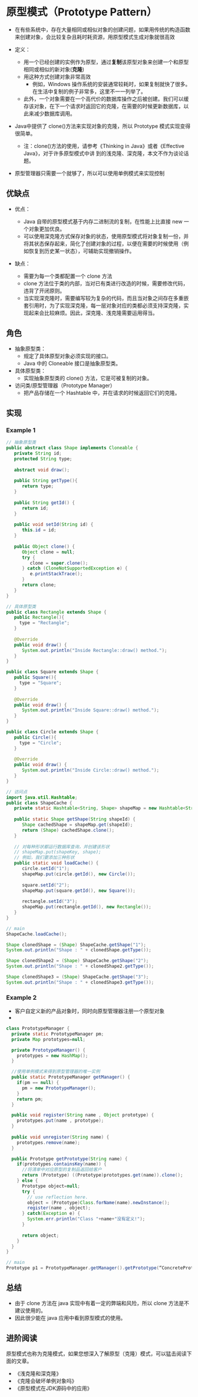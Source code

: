 # 原型模式（Prototype Pattern）
 - 在有些系统中，存在大量相同或相似对象的创建问题，如果用传统的构造函数来创建对象，会比较复杂且耗时耗资源，用原型模式生成对象就很高效
 
 - 定义：
   - 用一个已经创建的实例作为原型，通过**复制**该原型对象来创建一个和原型相同或相似的新对象(**克隆**)
   - 用这种方式创建对象非常高效
     - 例如，Windows 操作系统的安装通常较耗时，如果复制就快了很多。在生活中复制的例子非常多，这里不一一列举了。
   - 此外，一个对象需要在一个高代价的数据库操作之后被创建。我们可以缓存该对象，在下一个请求时返回它的克隆，在需要的时候更新数据库，以此来减少数据库调用。

 - Java中提供了 clone()方法来实现对象的克隆，所以 Prototype 模式实现变得很简单。
   - 注：clone()方法的使用，请参考《Thinking in Java》或者《Effective Java》，对于许多原型模式中讲 到的浅克隆、深克隆，本文不作为谈论话题。
 - 原型管理器只需要一个就够了，所以可以使用单例模式来实现控制

## 优缺点
 - 优点：
   - Java 自带的原型模式基于内存二进制流的复制，在性能上比直接 new 一个对象更加优良。
   - 可以使用深克隆方式保存对象的状态，使用原型模式将对象复制一份，并将其状态保存起来，简化了创建对象的过程，以便在需要的时候使用（例如恢复到历史某一状态），可辅助实现撤销操作。

 - 缺点：
   - 需要为每一个类都配置一个 clone 方法
   - clone 方法位于类的内部，当对已有类进行改造的时候，需要修改代码，违背了开闭原则。
   - 当实现深克隆时，需要编写较为复杂的代码，而且当对象之间存在多重嵌套引用时，为了实现深克隆，每一层对象对应的类都必须支持深克隆，实现起来会比较麻烦。因此，深克隆、浅克隆需要运用得当。

## 角色
 - 抽象原型类：
   - 规定了具体原型对象必须实现的接口。
   - Java 中的 Cloneable 接口是抽象原型类。
 - 具体原型类：
   - 实现抽象原型类的 clone() 方法，它是可被复制的对象。
 - 访问类/原型管理器（Prototype Manager）
   - 把产品存储在一个 Hashtable 中，并在请求的时候返回它们的克隆。
   
## 实现

### Example 1

```java
// 抽象原型类
public abstract class Shape implements Cloneable {
   private String id;
   protected String type;
   
   abstract void draw();
   
   public String getType(){
      return type;
   }
   
   public String getId() {
      return id;
   }
   
   public void setId(String id) {
      this.id = id;
   }
   
   public Object clone() {
      Object clone = null;
      try {
         clone = super.clone();
      } catch (CloneNotSupportedException e) {
         e.printStackTrace();
      }
      return clone;
   }
}

// 具体原型类
public class Rectangle extends Shape {
   public Rectangle(){
     type = "Rectangle";
   }
 
   @Override
   public void draw() {
      System.out.println("Inside Rectangle::draw() method.");
   }
}

public class Square extends Shape {
   public Square(){
     type = "Square";
   }
 
   @Override
   public void draw() {
      System.out.println("Inside Square::draw() method.");
   }
}

public class Circle extends Shape {
   public Circle(){
     type = "Circle";
   }
 
   @Override
   public void draw() {
      System.out.println("Inside Circle::draw() method.");
   }
}

// 访问点
import java.util.Hashtable;
public class ShapeCache {
   private static Hashtable<String, Shape> shapeMap = new Hashtable<String, Shape>();
 
   public static Shape getShape(String shapeId) {
      Shape cachedShape = shapeMap.get(shapeId);
      return (Shape) cachedShape.clone();
   }
 
   // 对每种形状都运行数据库查询，并创建该形状
   // shapeMap.put(shapeKey, shape);
   // 例如，我们要添加三种形状
   public static void loadCache() {
      circle.setId("1");
      shapeMap.put(circle.getId(), new Circle());
 
      square.setId("2");
      shapeMap.put(square.getId(), new Square());
 
      rectangle.setId("3");
      shapeMap.put(rectangle.getId(), new Rectangle());
   }
}

// main
ShapeCache.loadCache();

Shape clonedShape = (Shape) ShapeCache.getShape("1");
System.out.println("Shape : " + clonedShape.getType());        

Shape clonedShape2 = (Shape) ShapeCache.getShape("2");
System.out.println("Shape : " + clonedShape2.getType());        

Shape clonedShape3 = (Shape) ShapeCache.getShape("3");
System.out.println("Shape : " + clonedShape3.getType());        
```

### Example 2

 - 客户自定义新的产品对象时，同时向原型管理器注册一个原型对象
 - 
```java
class PrototypeManager {
  private static PrototypeManager pm; 
  private Map prototypes=null; 

  private PrototypeManager() {
    prototypes = new HashMap(); 
  }

  //使用单例模式来得到原型管理器的唯一实例 
  public static PrototypeManager getManager() {
    if(pm == null) {
      pm = new PrototypeManager();
    }
    return pm; 
  }

  public void register(String name , Object prototype) { 
    prototypes.put(name , prototype);
  }
  
  public void unregister(String name) {
    prototypes.remove(name); 
  }

  public Prototype getPrototype(String name) { 
    if(prototypes.containsKey(name)) {
      //将清单中对应原型的复制品返回给客户
      return (Prototype) ((Prototype)prototypes.get(name)).clone(); 
    } else {
      Prototype object=null; 
      try {
        // use reflection here.
        object = (Prototype)Class.forName(name).newInstance();
        register(name , object); 
      } catch(Exception e) {
        System.err.println("Class "+name+"没有定义!"); 
      }
    
      return object;  
    }
  }
}

// main
Prototype p1 = PrototypeManager.getManager().getPrototype(“ConcretePrototype”);
```

## 总结
 - 由于 clone 方法在 java 实现中有着一定的弊端和风险，所以 clone 方法是不建议使用的。
 - 因此很少能在 java 应用中看到原型模式的使用。

## 进阶阅读
原型模式也称为克隆模式，如果您想深入了解原型（克隆）模式，可以猛击阅读下面的文章。
 - 《浅克隆和深克隆》
 - 《克隆会破坏单例对象吗》
 - 《原型模式在JDK源码中的应用》


